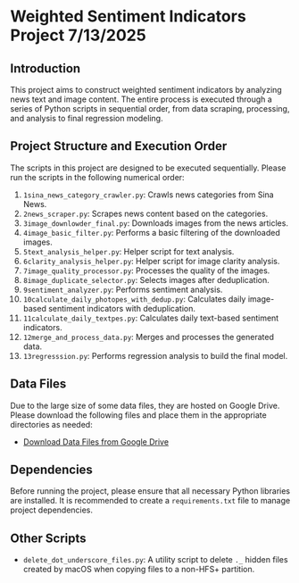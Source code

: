 # Weighted Sentiment Indicators Project 7/13/2025

## Introduction

This project aims to construct weighted sentiment indicators by analyzing news text and image content. The entire process is executed through a series of Python scripts in sequential order, from data scraping, processing, and analysis to final regression modeling.

## Project Structure and Execution Order

The scripts in this project are designed to be executed sequentially. Please run the scripts in the following numerical order:

1.  `1sina_news_category_crawler.py`: Crawls news categories from Sina News.
2.  `2news_scraper.py`: Scrapes news content based on the categories.
3.  `3image_downlowder_final.py`: Downloads images from the news articles.
4.  `4image_basic_filter.py`: Performs a basic filtering of the downloaded images.
5.  `5text_analysis_helper.py`: Helper script for text analysis.
6.  `6clarity_analysis_helper.py`: Helper script for image clarity analysis.
7.  `7image_quality_processor.py`: Processes the quality of the images.
8.  `8image_duplicate_selector.py`: Selects images after deduplication.
9.  `9sentiment_analyzer.py`: Performs sentiment analysis.
10. `10calculate_daily_photopes_with_dedup.py`: Calculates daily image-based sentiment indicators with deduplication.
11. `11calculate_daily_textpes.py`: Calculates daily text-based sentiment indicators.
12. `12merge_and_process_data.py`: Merges and processes the generated data.
13. `13regresssion.py`: Performs regression analysis to build the final model.

## Data Files

Due to the large size of some data files, they are hosted on Google Drive. Please download the following files and place them in the appropriate directories as needed:

- [Download Data Files from Google Drive](https://drive.google.com/drive/folders/1Ndokq3pyDSH5tyQiaW5lqUqldYGe_0-J?usp=sharing)

## Dependencies

Before running the project, please ensure that all necessary Python libraries are installed. It is recommended to create a `requirements.txt` file to manage project dependencies.

## Other Scripts

- `delete_dot_underscore_files.py`: A utility script to delete `._` hidden files created by macOS when copying files to a non-HFS+ partition.
